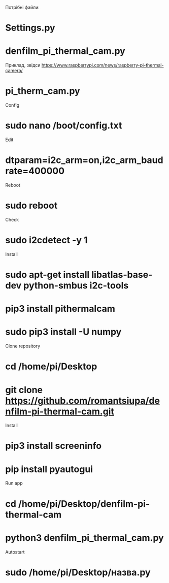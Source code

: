 
Потрібні файли:
# Settings.py
# denfilm_pi_thermal_cam.py


Приклад, звідси https://www.raspberrypi.com/news/raspberry-pi-thermal-camera/
# pi_therm_cam.py

Config
# sudo nano /boot/config.txt

Edit
# dtparam=i2c_arm=on,i2c_arm_baudrate=400000

Reboot
# sudo reboot

Check
# sudo i2cdetect -y 1

Install
# sudo apt-get install libatlas-base-dev python-smbus i2c-tools
# pip3 install pithermalcam
# sudo pip3 install -U numpy

Clone repository
# cd /home/pi/Desktop
# git clone https://github.com/romantsiupa/denfilm-pi-thermal-cam.git

Install
# pip3 install screeninfo
# pip install pyautogui
Run app
# cd /home/pi/Desktop/denfilm-pi-thermal-cam
# python3 denfilm_pi_thermal_cam.py


Autostart
# sudo /home/pi/Desktop/назва.py
